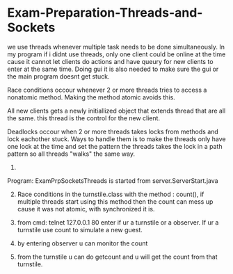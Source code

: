 # Exam-Preparation-Threads-and-Sockets

we use threads whenever multiple task needs to be done simultaneously. In my program if i didnt use threads, only one client could be online at the time cause it cannot let clients do actions and have queury for new clients to enter at the same time. 
Doing gui it is also needed to make sure the gui or the main program doesnt get stuck.

Race conditions occour whenever 2 or more threads tries to access a nonatomic method. Making the method atomic avoids this.

All new clients gets a newly initiallized object that extends thread that are all the same. this thread is the control for the new client.

Deadlocks occour when 2 or more threads takes locks from methods and lock eachother stuck. Ways to handle them is to make the threads only have one lock at the time and set the pattern the threads takes the lock in a path pattern so all threads "walks" the same way.

1)
Program: ExamPrpSocketsThreads
is started from server.ServerStart.java

2) Race conditions in the turnstile.class with the method : count(), if multiple threads start using this method then the count can mess up cause it was not atomic, with synchronized it is.

3) from cmd: telnet 127.0.0.1 80
enter if ur a turnstile or a observer.
If ur a turnstile use count   to simulate a new guest.

4) by entering observer u can monitor the count

5) from the turnstile u can do getcount  and u will get the count from that turnstile.
